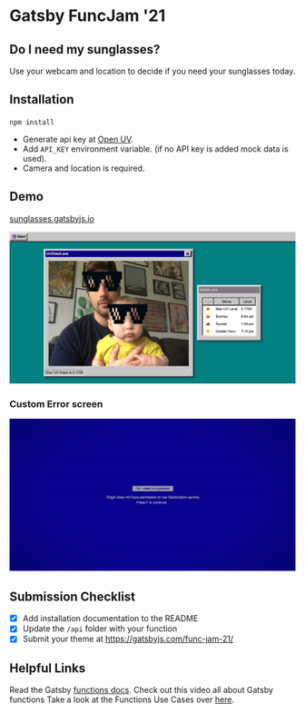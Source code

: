 
# Gatsby FuncJam '21
## Do I need my sunglasses?
Use your webcam and location to decide if you need your sunglasses today.

## Installation

`npm install`


- Generate api key at [Open UV](https://www.openuv.io/).
- Add `API_KEY` environment variable. (if no API key is added mock data is used).
- Camera and location is required.

## Demo
[sunglasses.gatsbyjs.io](https://sunglasses.gatsbyjs.io/)

![Demo](./demo.jpg)

### Custom Error screen
![Demo](./error.jpg)

## Submission Checklist

- [x] Add installation documentation to the README
- [x] Update the `/api` folder with your function
- [x] Submit your theme at https://gatsbyjs.com/func-jam-21/

## Helpful Links

Read the Gatsby [functions docs](https://www.gatsbyjs.com/docs/reference/functions/).
Check out this video all about Gatsby functions 
Take a look at the Functions Use Cases over [here](https://www.gatsbyjs.com/products/cloud/functions/). 
